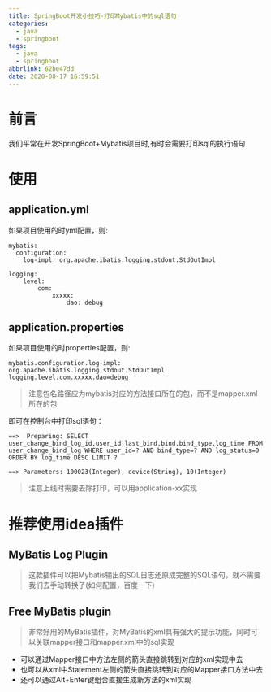 ```yaml
---
title: SpringBoot开发小技巧-打印Mybatis中的sql语句
categories:
  - java
  - springboot
tags:
  - java
  - springboot
abbrlink: 62be47dd
date: 2020-08-17 16:59:51
---
```


# 前言

我们平常在开发SpringBoot+Mybatis项目时,有时会需要打印sql的执行语句

# 使用

## application.yml

如果项目使用的时yml配置，则:

```
mybatis:
  configuration:
    log-impl: org.apache.ibatis.logging.stdout.StdOutImpl

logging:
    level:
        com:
            xxxxx:
                dao: debug
```

## application.properties

如果项目使用的时properties配置，则:

```
mybatis.configuration.log-impl: org.apache.ibatis.logging.stdout.StdOutImpl
logging.level.com.xxxxx.dao=debug
```

> 注意包名路径应为mybatis对应的方法接口所在的包，而不是mapper.xml所在的包

即可在控制台中打印sql语句：

```
==>  Preparing: SELECT user_change_bind_log_id,user_id,last_bind,bind,bind_type,log_time FROM user_change_bind_log WHERE user_id=? AND bind_type=? AND log_status=0 ORDER BY log_time DESC LIMIT ? 

==> Parameters: 100023(Integer), device(String), 10(Integer)
```

> 注意上线时需要去除打印，可以用application-xx实现

# 推荐使用idea插件

## MyBatis Log Plugin

> 这款插件可以把Mybatis输出的SQL日志还原成完整的SQL语句，就不需要我们去手动转换了(如何配置，百度一下)


## Free MyBatis plugin

> 非常好用的MyBatis插件，对MyBatis的xml具有强大的提示功能，同时可以关联mapper接口和mapper.xml中的sql实现

- 可以通过Mapper接口中方法左侧的箭头直接跳转到对应的xml实现中去
- 也可以从xml中Statement左侧的箭头直接跳转到对应的Mapper接口方法中去
- 还可以通过Alt+Enter键组合直接生成新方法的xml实现